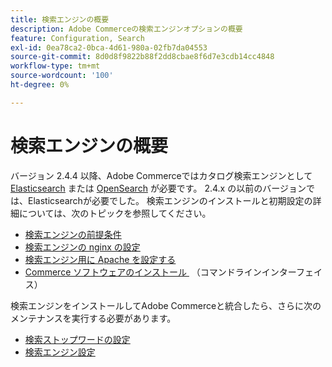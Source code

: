 ```yaml
---
title: 検索エンジンの概要
description: Adobe Commerceの検索エンジンオプションの概要
feature: Configuration, Search
exl-id: 0ea78ca2-0bca-4d61-980a-02fb7da04553
source-git-commit: 8d0d8f9822b88f2dd8cbae8f6d7e3cdb14cc4848
workflow-type: tm+mt
source-wordcount: '100'
ht-degree: 0%

---
```


# 検索エンジンの概要

バージョン 2.4.4 以降、Adobe Commerceではカタログ検索エンジンとして [Elasticsearch] または [OpenSearch] が必要です。 2.4.x の以前のバージョンでは、Elasticsearchが必要でした。 検索エンジンのインストールと初期設定の詳細については、次のトピックを参照してください。

- [検索エンジンの前提条件](../../installation/prerequisites/search-engine/overview.md)
- [検索エンジンの nginx の設定](../../installation/prerequisites/search-engine/configure-nginx.md)
- [検索エンジン用に Apache を設定する](../../installation/prerequisites/search-engine/configure-apache.md)
- [Commerce ソフトウェアのインストール &#x200B;](../../installation/composer.md) （コマンドラインインターフェイス）

検索エンジンをインストールしてAdobe Commerceと統合したら、さらに次のメンテナンスを実行する必要があります。

- [検索ストップワードの設定](search-stopwords.md)
- [検索エンジン設定](configure-search-engine.md)

<!-- Link Definitions -->

[Elasticsearch]: https://www.elastic.co
[OpenSearch]: https://opensearch.org/docs/latest/opensearch/install/index/
